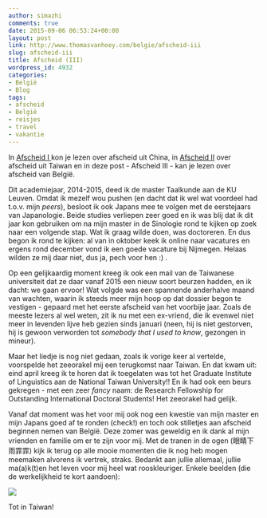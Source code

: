 ```yaml
---
author: simazhi
comments: true
date: 2015-09-06 06:53:24+00:00
layout: post
link: http://www.thomasvanhoey.com/belgie/afscheid-iii
slug: afscheid-iii
title: Afscheid (III)
wordpress_id: 4932
categories:
- België
- Blog
tags:
- afscheid
- België
- reisjes
- travel
- vakantie
---
```


In [Afscheid I ](http://www.thomasvanhoey.com/reisjes/afscheid-i)kon je lezen over afscheid uit China, in [Afscheid II](http://www.thomasvanhoey.com/blog/afscheid-ii) over afscheid uit Taiwan en in deze post - Afscheid III - kan je lezen over afscheid van België.

Dit academiejaar, 2014-2015, deed ik de master Taalkunde aan de KU Leuven. Omdat ik mezelf wou pushen (en dacht dat ik wel wat voordeel had t.o.v. mijn _peers_), besloot ik ook Japans mee te volgen met de eerstejaars van Japanologie. Beide studies verliepen zeer goed en ik was blij dat ik dit jaar kon gebruiken om na mijn master in de Sinologie rond te kijken op zoek naar een volgende stap. Wat ik graag wilde doen, was doctoreren. En dus begon ik rond te kijken: al van in oktober keek ik online naar vacatures en ergens rond december vond ik een goede vacature bij Nijmegen. Helaas wilden ze mij daar niet, dus ja, pech voor hen :) .

Op een gelijkaardig moment kreeg ik ook een mail van de Taiwanese universiteit dat ze daar vanaf 2015 een nieuw soort beurzen hadden, en ik dacht: we gaan ervoor! Wat volgde was een spannende anderhalve maand van wachten, waarin ik steeds meer mijn hoop op dat dossier begon te vestigen - gepaard met het eerste afscheid van het voorbije jaar. Zoals de meeste lezers al wel weten, zit ik nu met een ex-vriend, die ik evenwel niet meer in levenden lijve heb gezien sinds januari (neen, hij is niet gestorven, hij is gewoon verworden tot _somebody that I used to know_, gezongen in mineur).



Maar het liedje is nog niet gedaan, zoals ik vorige keer al vertelde, voorspelde het zeeorakel mij een terugkomst naar Taiwan. En dat kwam uit: eind april kreeg ik te horen dat ik toegelaten was tot het Graduate Institute of Linguistics aan de National Taiwan University!! En ik had ook een beurs gekregen - met een zeer _fancy_ naam: de Research Fellowship for Outstanding International Doctoral Students! Het zeeorakel had gelijk.

Vanaf dat moment was het voor mij ook nog een kwestie van mijn master en mijn Japans goed af te ronden (check!) en toch ook stilletjes aan afscheid beginnen nemen van België. Deze zomer was geweldig en ik dank al mijn vrienden en familie om er te zijn voor mij. Met de tranen in de ogen (眼睛下雨霏霏) kijk ik terug op alle mooie momenten die ik nog heb mogen meemaken alvorens ik vertrek, straks. Bedankt aan jullie allemaal, jullie ma(a)k(t)en het leven voor mij heel wat rooskleuriger. Enkele beelden (die de werkelijkheid te kort aandoen):

![](http://www.thomasvanhoey.com/nextgen-attach_to_post/preview/id--4982)



Tot in Taiwan!
